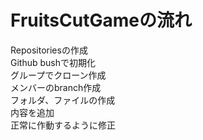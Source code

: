 # FruitsCutGameの流れ
Repositoriesの作成<br>
Github bushで初期化<br>
グループでクローン作成<br>
メンバーのbranch作成<br>
フォルダ、ファイルの作成<br>
内容を追加<br>
正常に作動するように修正
